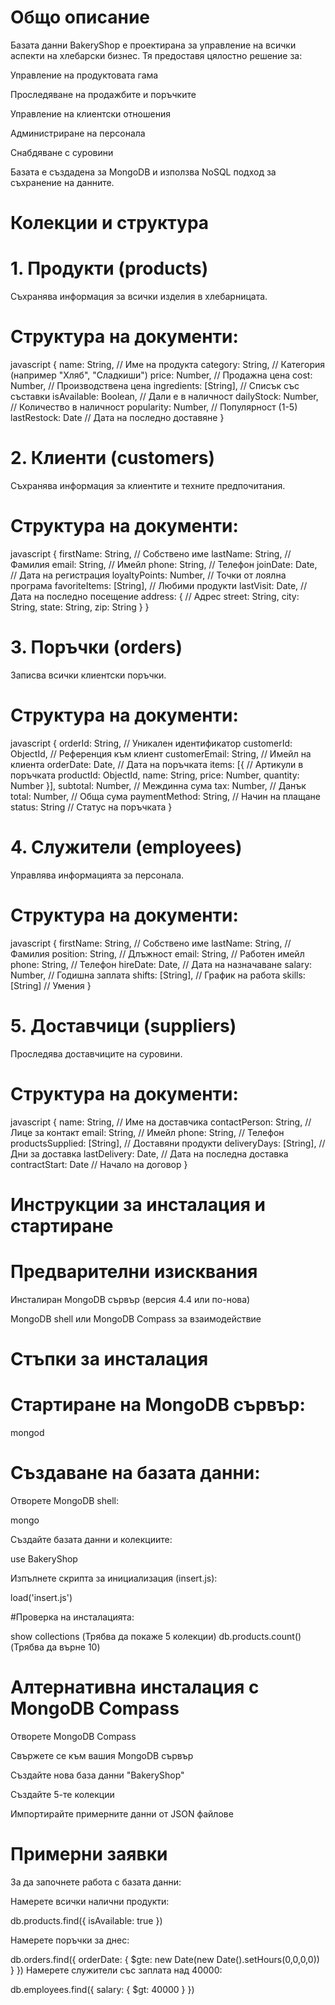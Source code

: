 # Общо описание
Базата данни BakeryShop е проектирана за управление на всички аспекти на хлебарски бизнес. Тя предоставя цялостно решение за:

Управление на продуктовата гама

Проследяване на продажбите и поръчките

Управление на клиентски отношения

Администриране на персонала

Снабдяване с суровини

Базата е създадена за MongoDB и използва NoSQL подход за съхранение на данните.

# Колекции и структура
# 1. Продукти (products)
Съхранява информация за всички изделия в хлебарницата.

# Структура на документи:

javascript
{
  name: String,          // Име на продукта
  category: String,      // Категория (например "Хляб", "Сладкиши")
  price: Number,         // Продажна цена
  cost: Number,          // Производствена цена
  ingredients: [String], // Списък със съставки
  isAvailable: Boolean,  // Дали е в наличност
  dailyStock: Number,    // Количество в наличност
  popularity: Number,    // Популярност (1-5)
  lastRestock: Date      // Дата на последно доставяне
}
# 2. Клиенти (customers)
Съхранява информация за клиентите и техните предпочитания.

# Структура на документи:

javascript
{
  firstName: String,     // Собствено име
  lastName: String,      // Фамилия
  email: String,         // Имейл
  phone: String,         // Телефон
  joinDate: Date,        // Дата на регистрация
  loyaltyPoints: Number, // Точки от лоялна програма
  favoriteItems: [String], // Любими продукти
  lastVisit: Date,       // Дата на последно посещение
  address: {             // Адрес
    street: String,
    city: String,
    state: String,
    zip: String
  }
}
# 3. Поръчки (orders)
Записва всички клиентски поръчки.

# Структура на документи:

javascript
{
  orderId: String,       // Уникален идентификатор
  customerId: ObjectId,  // Референция към клиент
  customerEmail: String, // Имейл на клиента
  orderDate: Date,       // Дата на поръчката
  items: [{              // Артикули в поръчката
    productId: ObjectId,
    name: String,
    price: Number,
    quantity: Number
  }],
  subtotal: Number,      // Междинна сума
  tax: Number,           // Данък
  total: Number,         // Обща сума
  paymentMethod: String, // Начин на плащане
  status: String         // Статус на поръчката
}
# 4. Служители (employees)
Управлява информацията за персонала.

# Структура на документи:

javascript
{
  firstName: String,     // Собствено име
  lastName: String,      // Фамилия
  position: String,      // Длъжност
  email: String,         // Работен имейл
  phone: String,         // Телефон
  hireDate: Date,        // Дата на назначаване
  salary: Number,        // Годишна заплата
  shifts: [String],      // График на работа
  skills: [String]       // Умения
}
# 5. Доставчици (suppliers)
Проследява доставчиците на суровини.

# Структура на документи:

javascript
{
  name: String,          // Име на доставчика
  contactPerson: String, // Лице за контакт
  email: String,         // Имейл
  phone: String,         // Телефон
  productsSupplied: [String], // Доставяни продукти
  deliveryDays: [String], // Дни за доставка
  lastDelivery: Date,    // Дата на последна доставка
  contractStart: Date    // Начало на договор
}
# Инструкции за инсталация и стартиране
# Предварителни изисквания
Инсталиран MongoDB сървър (версия 4.4 или по-нова)

MongoDB shell или MongoDB Compass за взаимодействие

# Стъпки за инсталация
# Стартиране на MongoDB сървър:

mongod

# Създаване на базата данни:

Отворете MongoDB shell:


mongo

Създайте базата данни и колекциите:

use BakeryShop

Изпълнете скрипта за инициализация (insert.js):

load('insert.js')

#Проверка на инсталацията:


show collections  (Трябва да покаже 5 колекции)
db.products.count()   (Трябва да върне 10)

# Алтернативна инсталация с MongoDB Compass
Отворете MongoDB Compass

Свържете се към вашия MongoDB сървър

Създайте нова база данни "BakeryShop"

Създайте 5-те колекции

Импортирайте примерните данни от JSON файлове

# Примерни заявки
За да започнете работа с базата данни:

Намерете всички налични продукти:

db.products.find({ isAvailable: true })

Намерете поръчки за днес:

db.orders.find({ 
  orderDate: { 
    $gte: new Date(new Date().setHours(0,0,0,0)) 
  } 
})
Намерете служители със заплата над 40000:

db.employees.find({ salary: { $gt: 40000 } })

